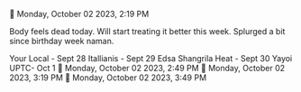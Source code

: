 🍅 Monday, October 02 2023, 2:19 PM

Body feels dead today. Will start treating it better this week. Splurged a bit since birthday week naman.

Your Local - Sept 28
Itallianis - Sept 29
Edsa Shangrila Heat - Sept 30
Yayoi UPTC- Oct 1🍅 Monday, October 02 2023, 2:49 PM🍅 Monday, October 02 2023, 3:19 PM🍅 Monday, October 02 2023, 3:49 PM